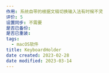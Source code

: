 ```yaml
---
作用: 系统自带的根据文稿切换输入法有时候不灵
评价: 5
设置同步: 不需要
是否已备份:
是否已重装:
tags:
  - macOS软件
title: KeyboardHolder
date created: 2023-02-28
date modified: 2023-03-14
---
```

